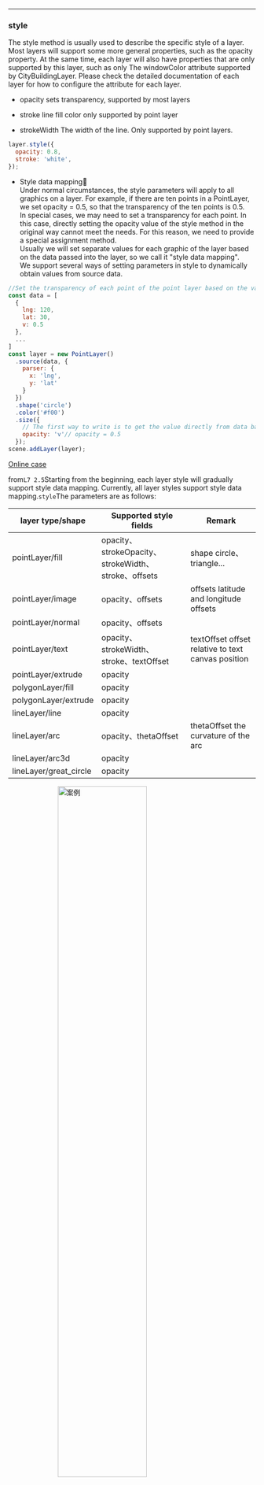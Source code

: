 ---

### style

The style method is usually used to describe the specific style of a layer. Most layers will support some more general properties, such as the opacity property. At the same time, each layer will also have properties that are only supported by this layer, such as only
The windowColor attribute supported by CityBuildingLayer. Please check the detailed documentation of each layer for how to configure the attribute for each layer.

- opacity sets transparency, supported by most layers

- stroke line fill color only supported by point layer

- strokeWidth The width of the line. Only supported by point layers.

```javascript
layer.style({
  opacity: 0.8,
  stroke: 'white',
});
```

- Style data mapping🌟\
  Under normal circumstances, the style parameters will apply to all graphics on a layer. For example, if there are ten points in a PointLayer, we set opacity = 0.5, so that the transparency of the ten points is 0.5.\
  In special cases, we may need to set a transparency for each point. In this case, directly setting the opacity value of the style method in the original way cannot meet the needs. For this reason, we need to provide a special assignment method.\
  Usually we will set separate values ​​for each graphic of the layer based on the data passed into the layer, so we call it "style data mapping".\
  We support several ways of setting parameters in style to dynamically obtain values ​​from source data.

```javascript
//Set the transparency of each point of the point layer based on the value of the v field in the data
const data = [
  {
    lng: 120,
    lat: 30,
    v: 0.5
  },
  ...
]
const layer = new PointLayer()
  .source(data, {
    parser: {
      x: 'lng',
      y: 'lat'
    }
  })
  .shape('circle')
  .color('#f00')
  .size({
    // The first way to write is to get the value directly from data based on the field.
    opacity: 'v'// opacity = 0.5
  });
scene.addLayer(layer);
```

[Online case](/examples/point/text#stylemap)

from`L7 2.5`Starting from the beginning, each layer style will gradually support style data mapping. Currently, all layer styles support style data mapping.`style`The parameters are as follows:

| layer type/shape       | Supported style fields                               | Remark                                             |
| ---------------------- | ---------------------------------------------------- | -------------------------------------------------- |
| pointLayer/fill        | opacity、strokeOpacity、strokeWidth、stroke、offsets | shape circle、triangle...                          |
| pointLayer/image       | opacity、offsets                                     | offsets latitude and longitude offsets             |
| pointLayer/normal      | opacity、offsets                                     |                                                    |
| pointLayer/text        | opacity、strokeWidth、stroke、textOffset             | textOffset offset relative to text canvas position |
| pointLayer/extrude     | opacity                                              |                                                    |
| polygonLayer/fill      | opacity                                              |                                                    |
| polygonLayer/extrude   | opacity                                              |                                                    |
| lineLayer/line         | opacity                                              |                                                    |
| lineLayer/arc          | opacity、thetaOffset                                 | thetaOffset the curvature of the arc               |
| lineLayer/arc3d        | opacity                                              |                                                    |
| lineLayer/great_circle | opacity                                              |                                                    |

<img width="60%" style="display: block;margin: 0 auto;" alt="案例" src='https://gw.alipayobjects.com/mdn/rms_816329/afts/img/A*iz3ERZdg2SkAAAAAAAAAAAAAARQnAQ'>

[Online case](/examples/point/scatter#scatterstylemap)
